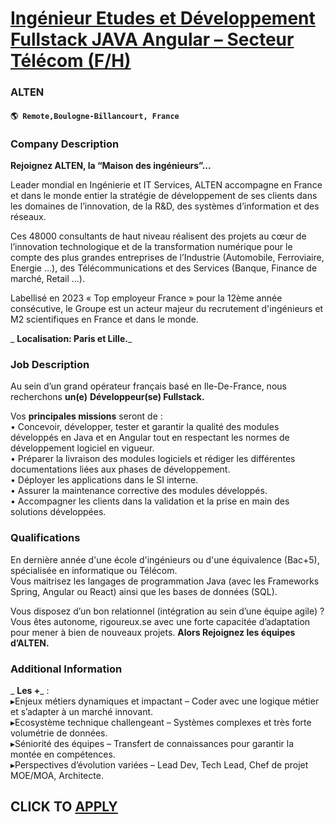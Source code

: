 # [Ingénieur Etudes et Développement Fullstack JAVA Angular – Secteur Télécom (F/H)](https://www.remotewlb.com/apply/ingenieur-etudes-et-developpement-fullstack-java-angular-secteur-telecom-f-h-98469)  
### ALTEN  
#### `🌎 Remote,Boulogne-Billancourt, France`  

### **Company Description**

 **Rejoignez ALTEN, la “Maison des ingénieurs”...**

Leader mondial en Ingénierie et IT Services, ALTEN accompagne en France et dans le monde entier la stratégie de développement de ses clients dans les domaines de l’innovation, de la R&D, des systèmes d’information et des réseaux.

Ces 48000 consultants de haut niveau réalisent des projets au cœur de l’innovation technologique et de la transformation numérique pour le compte des plus grandes entreprises de l’Industrie (Automobile, Ferroviaire, Energie …), des Télécommunications et des Services (Banque, Finance de marché, Retail …).

Labellisé en 2023 « Top employeur France » pour la 12ème année consécutive, le Groupe est un acteur majeur du recrutement d'ingénieurs et M2 scientifiques en France et dans le monde.

 _ **Localisation: Paris et Lille.**_

###  **Job Description**

Au sein d’un grand opérateur français basé en Ile-De-France, nous recherchons **un(e)** **Développeur(se) Fullstack.**

  
Vos **principales missions** seront de :  
• Concevoir, développer, tester et garantir la qualité des modules développés en Java et en Angular tout en respectant les normes de développement logiciel en vigueur.  
• Préparer la livraison des modules logiciels et rédiger les différentes documentations liées aux phases de développement.  
• Déployer les applications dans le SI interne.  
• Assurer la maintenance corrective des modules développés.  
• Accompagner les clients dans la validation et la prise en main des solutions développées.

###  **Qualifications**

En dernière année d'une école d'ingénieurs ou d'une équivalence (Bac+5), spécialisée en informatique ou Télécom.  
Vous maitrisez les langages de programmation Java (avec les Frameworks Spring, Angular ou React) ainsi que les bases de données (SQL).

  
Vous disposez d’un bon relationnel (intégration au sein d’une équipe agile) ?  
Vous êtes autonome, rigoureux.se avec une forte capacitée d’adaptation pour mener à bien de nouveaux projets. **Alors Rejoignez les équipes d’ALTEN.**

###  **Additional Information**

 _ **Les +**_ :  
▸Enjeux métiers dynamiques et impactant – Coder avec une logique métier et s’adapter à un marché innovant.  
▸Ecosystème technique challengeant – Systèmes complexes et très forte volumétrie de données.  
▸Séniorité des équipes – Transfert de connaissances pour garantir la montée en compétences.  
▸Perspectives d’évolution variées – Lead Dev, Tech Lead, Chef de projet MOE/MOA, Architecte.

  
## CLICK TO [APPLY](https://www.remotewlb.com/apply/ingenieur-etudes-et-developpement-fullstack-java-angular-secteur-telecom-f-h-98469)

